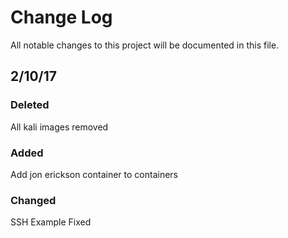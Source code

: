 # Change Log
All notable changes to this project will be documented in this file.


## 2/10/17 
### Deleted
All kali images removed

### Added
Add jon erickson container to containers
### Changed
SSH Example Fixed

